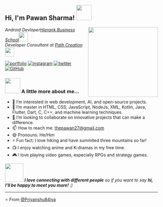 <h2> Hi, I'm Pawan Sharma! <img src="https://media.giphy.com/media/mGcNjsfWAjY5AEZNw6/giphy.gif" width="50"></h2>
<img align='right' src="https://media.giphy.com/media/fha1cv4Le2lVRXXJsc/giphy.gif?cid=ecf05e47img5vpst86pk43ey6rufm1azq9damy0l62bgt7j5&ep=v1_gifs_search&rid=giphy.gif&ct=g" width="230">
<p><em>Android Devloper<a href="https://www.hierank.org/">Hierank Business School</a><img src="https://media.giphy.com/media/fYSnHlufseco8Fh93Z/giphy.gif" width="30"></br>Developer Consultant at <a href="https://www.pathcreationacademy.com/">Path Creation</a><img src="https://media.giphy.com/media/WUlplcMpOCEmTGBtBW/giphy.gif" width="30"> 
</em></p>

[![portfolio](https://img.shields.io/badge/my_portfolio-000?style=for-the-badge&logo=ko-fi&logoColor=white)](https://thepawan2.github.io/project2/)
[![instagram](https://img.shields.io/badge/instagram-fe02bf?style=for-the-badge&logo=instagram&logoColor=white)](https://www.instagram.com/thepawan27/)
[![twitter](https://img.shields.io/badge/twitter-1DA1F2?style=for-the-badge&logo=X&logoColor=white)](https://x.com/Priyans20311071)
[![GitHub](https://img.shields.io/badge/Github-000?style=for-the-badge&logo=github&logoColor=white)](https://github.com/thepawan2)


### <img src="https://media.giphy.com/media/VgCDAzcKvsR6OM0uWg/giphy.gif" width="50"> A little more about me...  
- 👀 I’m interested in web development, AI, and open-source projects.
- 🌱 I’m master in HTML, CSS, JavaScript, NodeJs, XML, Kotlin, Java, Flutter, Dart, C, C++, and machine learning techniques.
- 💞️ I’m looking to collaborate on innovative projects that can make a difference.
- 📫 How to reach me: [thepawan27@gmail.com](mailto:thepawan27@gmail.com)
- 😄 Pronouns: He/Him
- ⚡ Fun fact: I love hiking and have summited three mountains so far!
- 📺 I enjoy watching anime and K-dramas in my free time.
- 🎮 I love playing video games, especially RPGs and strategy games.

<img src="https://media.giphy.com/media/LnQjpWaON8nhr21vNW/giphy.gif" width="60"> <em><b>I love connecting with different people</b> so if you want to say <b>hi, I'll be happy to meet you more!</b> :)</em>

---

⭐️ From [@Priyanshu84iya](https://github.com/thepawan2)
